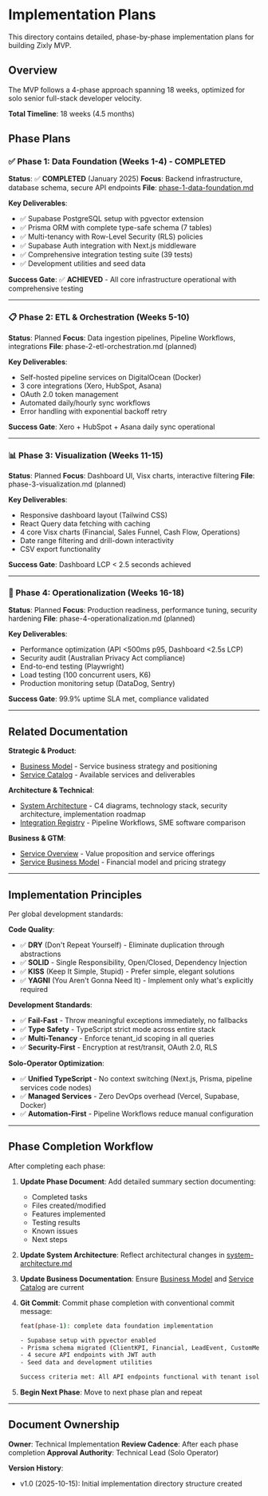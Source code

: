 # Implementation Plans

This directory contains detailed, phase-by-phase implementation plans for building Zixly MVP.

## Overview

The MVP follows a 4-phase approach spanning 18 weeks, optimized for solo senior full-stack developer velocity.

**Total Timeline**: 18 weeks (4.5 months)

## Phase Plans

### ✅ Phase 1: Data Foundation (Weeks 1-4) - COMPLETED

**Status**: ✅ **COMPLETED** (January 2025)
**Focus**: Backend infrastructure, database schema, secure API endpoints
**File**: [phase-1-data-foundation.md](./phase-1-data-foundation.md)

**Key Deliverables**:

- ✅ Supabase PostgreSQL setup with pgvector extension
- ✅ Prisma ORM with complete type-safe schema (7 tables)
- ✅ Multi-tenancy with Row-Level Security (RLS) policies
- ✅ Supabase Auth integration with Next.js middleware
- ✅ Comprehensive integration testing suite (39 tests)
- ✅ Development utilities and seed data

**Success Gate**: ✅ **ACHIEVED** - All core infrastructure operational with comprehensive testing

---

### 📋 Phase 2: ETL & Orchestration (Weeks 5-10)

**Status**: Planned
**Focus**: Data ingestion pipelines, Pipeline Workflows, integrations
**File**: phase-2-etl-orchestration.md (planned)

**Key Deliverables**:

- Self-hosted pipeline services on DigitalOcean (Docker)
- 3 core integrations (Xero, HubSpot, Asana)
- OAuth 2.0 token management
- Automated daily/hourly sync workflows
- Error handling with exponential backoff retry

**Success Gate**: Xero + HubSpot + Asana daily sync operational

---

### 📊 Phase 3: Visualization (Weeks 11-15)

**Status**: Planned
**Focus**: Dashboard UI, Visx charts, interactive filtering
**File**: phase-3-visualization.md (planned)

**Key Deliverables**:

- Responsive dashboard layout (Tailwind CSS)
- React Query data fetching with caching
- 4 core Visx charts (Financial, Sales Funnel, Cash Flow, Operations)
- Date range filtering and drill-down interactivity
- CSV export functionality

**Success Gate**: Dashboard LCP < 2.5 seconds achieved

---

### 🚀 Phase 4: Operationalization (Weeks 16-18)

**Status**: Planned
**Focus**: Production readiness, performance tuning, security hardening
**File**: phase-4-operationalization.md (planned)

**Key Deliverables**:

- Performance optimization (API <500ms p95, Dashboard <2.5s LCP)
- Security audit (Australian Privacy Act compliance)
- End-to-end testing (Playwright)
- Load testing (100 concurrent users, K6)
- Production monitoring setup (DataDog, Sentry)

**Success Gate**: 99.9% uptime SLA met, compliance validated

---

## Related Documentation

**Strategic & Product**:

- [Business Model](../business/business-model.md) - Service business strategy and positioning
- [Service Catalog](../services/service-catalog.md) - Available services and deliverables

**Architecture & Technical**:

- [System Architecture](../architecture/system-architecture.md) - C4 diagrams, technology stack, security architecture, implementation roadmap
- [Integration Registry](../integrations/) - Pipeline Workflows, SME software comparison

**Business & GTM**:

- [Service Overview](../marketing/service-overview.md) - Value proposition and service offerings
- [Service Business Model](../financial/service-business-model.md) - Financial model and pricing strategy

---

## Implementation Principles

Per global development standards:

**Code Quality**:

- ✅ **DRY** (Don't Repeat Yourself) - Eliminate duplication through abstractions
- ✅ **SOLID** - Single Responsibility, Open/Closed, Dependency Injection
- ✅ **KISS** (Keep It Simple, Stupid) - Prefer simple, elegant solutions
- ✅ **YAGNI** (You Aren't Gonna Need It) - Implement only what's explicitly required

**Development Standards**:

- ✅ **Fail-Fast** - Throw meaningful exceptions immediately, no fallbacks
- ✅ **Type Safety** - TypeScript strict mode across entire stack
- ✅ **Multi-Tenancy** - Enforce tenant_id scoping in all queries
- ✅ **Security-First** - Encryption at rest/transit, OAuth 2.0, RLS

**Solo-Operator Optimization**:

- ✅ **Unified TypeScript** - No context switching (Next.js, Prisma, pipeline services code nodes)
- ✅ **Managed Services** - Zero DevOps overhead (Vercel, Supabase, Docker)
- ✅ **Automation-First** - Pipeline Workflows reduce manual configuration

---

## Phase Completion Workflow

After completing each phase:

1. **Update Phase Document**: Add detailed summary section documenting:
   - Completed tasks
   - Files created/modified
   - Features implemented
   - Testing results
   - Known issues
   - Next steps

2. **Update System Architecture**: Reflect architectural changes in [system-architecture.md](../architecture/system-architecture.md)

3. **Update Business Documentation**: Ensure [Business Model](../business/business-model.md) and [Service Catalog](../services/service-catalog.md) are current

4. **Git Commit**: Commit phase completion with conventional commit message:

   ```bash
   feat(phase-1): complete data foundation implementation

   - Supabase setup with pgvector enabled
   - Prisma schema migrated (ClientKPI, Financial, LeadEvent, CustomMetric)
   - 4 secure API endpoints with JWT auth
   - Seed data and development utilities

   Success criteria met: All API endpoints functional with tenant isolation
   ```

5. **Begin Next Phase**: Move to next phase plan and repeat

---

## Document Ownership

**Owner**: Technical Implementation
**Review Cadence**: After each phase completion
**Approval Authority**: Technical Lead (Solo Operator)

**Version History**:

- v1.0 (2025-10-15): Initial implementation directory structure created
